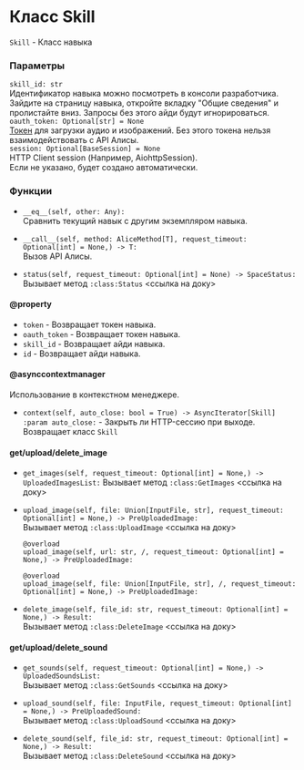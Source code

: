 # Класс Skill
`Skill` - Класс навыка
### Параметры

`skill_id: str`\
Идентификатор навыка можно посмотреть в консоли разработчика.\
Зайдите на страницу навыка, откройте вкладку "Общие сведения"
и пролистайте вниз. Запросы без этого айди будут игнорироваться.\
`oauth_token: Optional[str] = None`\
[Токен](https://yandex.ru/dev/direct/doc/start/token.html) для загрузки аудио и изображений. 
Без этого токена нельзя взаимодействовать с API Алисы.\
`session: Optional[BaseSession] = None`\
HTTP Client session (Например, AiohttpSession).\
Если не указано, будет создано автоматически.
### Функции
- `__eq__(self, other: Any):`\
Сравнить текущий навык с другим экземпляром навыка.


- `__call__(self, method: AliceMethod[T], request_timeout: Optional[int] = None,) -> T:`\
Вызов API Алисы.


- `status(self, request_timeout: Optional[int] = None) -> SpaceStatus:`\
Вызывает метод `:class:Status` <ссылка на доку>

#### @property
- `token` - Возвращает токен навыка.
- `oauth_token` - Возвращает токен навыка.
- `skill_id` - Возвращает айди навыка.
- `id` - Возвращает айди навыка.

#### @asynccontextmanager
Использование в контекстном менеджере.
- `context(self, auto_close: bool = True) -> AsyncIterator[Skill]`\
`:param auto_close:` - Закрыть ли HTTP-сессию при выходе.\
Возвращает класс `Skill`

#### get/upload/delete_image

- `get_images(self, request_timeout: Optional[int] = None,) -> UploadedImagesList:`
Вызывает метод `:class:GetImages` <ссылка на доку>


- `upload_image(self, file: Union[InputFile, str], request_timeout: Optional[int] = None,) -> PreUploadedImage:`\
Вызывает метод `:class:UploadImage` <ссылка на доку>

    ```
    @overload
    upload_image(self, url: str, /, request_timeout: Optional[int] = None,) -> PreUploadedImage:
    
    @overload
    upload_image(self, file: Union[InputFile, str], /, request_timeout: Optional[int] = None,) -> PreUploadedImage:
    ```

- `delete_image(self, file_id: str, request_timeout: Optional[int] = None,) -> Result:`\
Вызывает метод `:class:DeleteImage` <ссылка на доку>


#### get/upload/delete_sound

- `get_sounds(self, request_timeout: Optional[int] = None,) -> UploadedSoundsList:`\
Вызывает метод `:class:GetSounds` <ссылка на доку>


- `upload_sound(self, file: InputFile, request_timeout: Optional[int] = None,) -> PreUploadedSound:`\
Вызывает метод `:class:UploadSound` <ссылка на доку>


- `delete_sound(self, file_id: str, request_timeout: Optional[int] = None,) -> Result:`\
Вызывает метод `:class:DeleteSound` <ссылка на доку>
